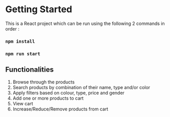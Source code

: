 # Getting Started

This is a React project which can be run using the following 2 commands in order : 

### `npm install`
### `npm run start`

## Functionalities

1. Browse through the products
2. Search products by combination of their name, type and/or color
3. Apply filters based on colour, type, price and gender
4. Add one or more products to cart
5. View cart
6. Increase/Reduce/Remove products from cart



